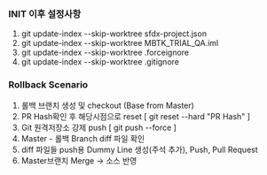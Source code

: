 ### INIT 이후 설정사항
1. git update-index --skip-worktree sfdx-project.json
2. git update-index --skip-worktree MBTK_TRIAL_QA.iml
3. git update-index --skip-worktree .forceignore
4. git update-index --skip-worktree .gitignore

### Rollback Scenario

1. 롤백 브랜치 생성 및 checkout (Base from Master) 
2. PR Hash확인 후 해당시점으로 reset [ git reset --hard "PR Hash" ]
3. Git 원격저장소 강제 push [ git push --force ]
4. Master - 롤백 Branch diff 파일 확인
5. diff 파일들 push용 Dummy Line 생성(주석 추가), Push, Pull Request
6. Master브랜치 Merge -> 소스 반영
